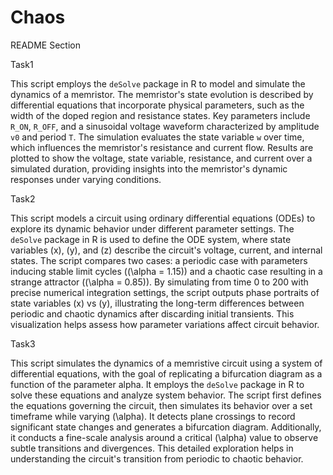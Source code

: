 # Chaos
README Section


Task1

This script employs the `deSolve` package in R to model and simulate the dynamics of a memristor. The memristor's state evolution is described by differential equations that incorporate physical parameters, such as the width of the doped region and resistance states. Key parameters include `R_ON`, `R_OFF`, and a sinusoidal voltage waveform characterized by amplitude `v0` and period `T`. The simulation evaluates the state variable `w` over time, which influences the memristor's resistance and current flow. Results are plotted to show the voltage, state variable, resistance, and current over a simulated duration, providing insights into the memristor's dynamic responses under varying conditions.


Task2


This script models a circuit using ordinary differential equations (ODEs) to explore its dynamic behavior under different parameter settings. The `deSolve` package in R is used to define the ODE system, where state variables \(x\), \(y\), and \(z\) describe the circuit's voltage, current, and internal states. The script compares two cases: a periodic case with parameters inducing stable limit cycles (\(\alpha = 1.15\)) and a chaotic case resulting in a strange attractor (\(\alpha = 0.85\)). By simulating from time 0 to 200 with precise numerical integration settings, the script outputs phase portraits of state variables \(x\) vs \(y\), illustrating the long-term differences between periodic and chaotic dynamics after discarding initial transients. This visualization helps assess how parameter variations affect circuit behavior.

Task3

This script simulates the dynamics of a memristive circuit using a system of differential equations, with the goal of replicating a bifurcation diagram as a function of the parameter alpha. It employs the `deSolve` package in R to solve these equations and analyze system behavior. The script first defines the equations governing the circuit, then simulates its behavior over a set timeframe while varying \(\alpha\). It detects plane crossings to record significant state changes and generates a bifurcation diagram. Additionally, it conducts a fine-scale analysis around a critical \(\alpha\) value to observe subtle transitions and divergences. This detailed exploration helps in understanding the circuit's transition from periodic to chaotic behavior.
